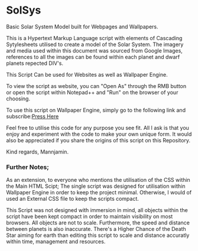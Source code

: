 # SolSys
Basic Solar System Model built for Webpages and Wallpapers.

This is a Hypertext Markup Language script with elements of Cascading Sytylesheets utilised to create a model of the Solar System.
The imagery and media used within this document was sourced from Google Images, references to all the images can be found within each planet and dwarf planets repected DIV's.

This Script Can be used for Websites as well as Wallpaper Engine.

To view the script as website, you can "Open As" through the RMB button or open the script within Notepad++ and "Run" on the browser of your choosing.

To use this script on Wallpaper Engine, simply go to the following link and subscribe:[Press Here](http://steamcommunity.com/sharedfiles/filedetails/?id=929183859)

Feel free to utilise this code for any purpose you see fit.
All I ask is that you enjoy and experiment with the code to make your own unique form.
It would also be appreciated if you share the origins of this script on this Repository.

Kind regards, Mannjamin.

### Further Notes;
As an extension, to everyone who mentions the utilisation of the CSS within the Main HTML Scipt; The single script was designed for utilisation within Wallpaper Engine in order to keep the project minimal. Otherwise, I would of used an External CSS file to keep the scripts compact. 

This Script was not designed with immersion in mind, all objects within the script have been kept compact in order to maintain visibility on most browsers. All objects are not to scale. Furthermore, the speed and distance between planets is also inaccurate.
There's a Higher Chance of the Death Star aiming for earth than editing this script to scale and distance accuratly within time, management and resources. 
